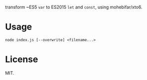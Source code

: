 transform ~ES5 `var` to ES2015 `let` and `const`, using mohebifar/xto6.

# Usage

`node index.js [--overwrite] <filename...>`

# License

MIT.
